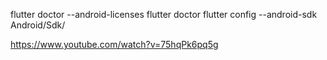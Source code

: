 flutter doctor --android-licenses
flutter doctor
flutter config --android-sdk Android/Sdk/

https://www.youtube.com/watch?v=75hqPk6pq5g
